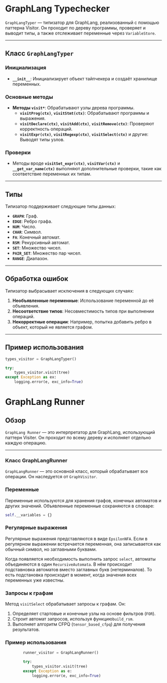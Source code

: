 # **GraphLang Typechecker**

`GraphLangTyper` — типизатор для GraphLang, реализованный с помощью паттерна Visitor. Он проходит по дереву программы, проверяет и выводит типы, а также отслеживает переменные через `VariableStore`.

---

## **Класс `GraphLangTyper`**

### **Инициализация**

- **`__init__`**: Инициализирует объект тайпчекера и создаёт хранилище переменных.

### **Основные методы**

- **Методы `visit*`**: Обрабатывают узлы дерева программы.
  - **`visitProg(ctx)`**, **`visitStmt(ctx)`**: Обрабатывают программы и выражения.
  - **`visitDeclare(ctx)`**, **`visitAdd(ctx)`**, **`visitRemove(ctx)`**: Проверяют корректность операций.
  - **`visitExpr(ctx)`**, **`visitRegexp(ctx)`**, **`visitSelect(ctx)`** и другие: Выводят типы узлов.

### **Проверки**

- Методы вроде **`visitSet_expr(ctx)`**, **`visitVar(ctx)`** и **`__get_var_name(ctx)`** выполняют дополнительные проверки, такие как соответствие переменных их типам.

---

## **Типы**

Типизатор поддерживает следующие типы данных:

- **`GRAPH`**: Граф.
- **`EDGE`**: Ребро графа.
- **`NUM`**: Число.
- **`CHAR`**: Символ.
- **`FA`**: Конечный автомат.
- **`RSM`**: Рекурсивный автомат.
- **`SET`**: Множество чисел.
- **`PAIR_SET`**: Множество пар чисел.
- **`RANGE`**: Диапазон.

---

## **Обработка ошибок**

Типизатор выбрасывает исключения в следующих случаях:

1. **Необъявленные переменные**: Использование переменной до её объявления.
2. **Несоответствие типов**: Несовместимость типов при выполнении операций.
3. **Некорректные операции**: Например, попытка добавить ребро в объект, который не является графом.

---

## **Пример использования**

```python
types_visitor = GraphLangTyper()

try:
    types_visitor.visit(tree)
except Exception as ex:
    logging.error(e, exc_info=True)
```

# GraphLang Runner

## Обзор

`GraphLang Runner` — это интерпретатор для GraphLang, использующий паттерн Visiter. Он проходит по всему дереву и исполняет отдельно каждую операцию.

---

### Класс GraphLangRunner

`GraphLangRunner` — это основной класс, который обрабатывает все операции. Он наследуется от `GraphVisitor`.

### Переменные

Переменные используются для хранения графов, конечных автоматов и других значений. Объявленные переменные сохраняются в словаре:

```python
self.__variables = {}
```

### Регулярные выражения

Регулярные выражения представляются в виде `EpsilonNFA`. Если в регулярном выражении встречается переменная, она записывается как обычный символ, но заглавными буквами.

Когда появляется необходимость выполнить запрос `select`, автоматы объединяются в один `RecursiveAutomata`. В нём происходит подставновка автоматов вместо заглавных букв (нетерминалов). То есть подстановка происходит в момент, когда значения всех переменных уже известны.

### Запросы к графам

Метод `visitSelect` обрабатывает запросы к графам. Он:

1. Определяет стартовые и конечные узлы на основе фильтров (`FOR`).
2. Строит автомат запросов, используя функцию`build_rsm`.
3. Выполняет алгоритм CFPQ (`tensor_based_cfpq`) для получения результатов.


### Пример использования

```python
        runner_visitor = GraphLangRunner()

        try:
            types_visitor.visit(tree)
        except Exception as e:
            logging.error(e, exc_info=True)
```

